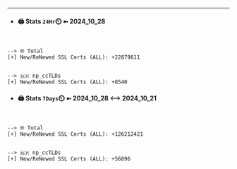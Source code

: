 

---
- #### 🖨️ **Stats** `24Hr`⏲️ ➼ 2024_10_28
```console


--> 🌐 Total
[+] New/ReNewed SSL Certs (ALL): +22879611


--> 🇳🇵 np_ccTLDs
[+] New/ReNewed SSL Certs (ALL): +8540

```

- #### 🖨️ **Stats** `7Days`⏲️ ➼ 2024_10_28 <--> 2024_10_21
```console


--> 🌐 Total
[+] New/ReNewed SSL Certs (ALL): +126212421


--> 🇳🇵 np_ccTLDs
[+] New/ReNewed SSL Certs (ALL): +56896

```

